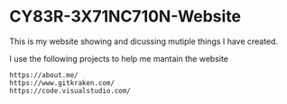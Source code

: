 # CY83R-3X71NC710N-Website

This is my website showing and dicussing mutiple things I have created.

I use the following projects to help me mantain the website

```
https://about.me/
https://www.gitkraken.com/
https://code.visualstudio.com/
```
